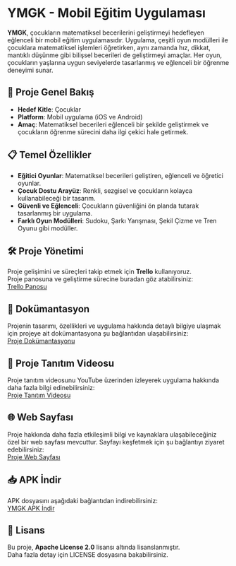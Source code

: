 # YMGK - Mobil Eğitim Uygulaması

**YMGK**, çocukların matematiksel becerilerini geliştirmeyi hedefleyen eğlenceli bir mobil eğitim uygulamasıdır. Uygulama, çeşitli oyun modülleri ile çocuklara matematiksel işlemleri öğretirken, aynı zamanda hız, dikkat, mantıklı düşünme gibi bilişsel becerileri de geliştirmeyi amaçlar. Her oyun, çocukların yaşlarına uygun seviyelerde tasarlanmış ve eğlenceli bir öğrenme deneyimi sunar.

## 🚀 Proje Genel Bakış

- **Hedef Kitle**: Çocuklar
- **Platform**: Mobil uygulama (iOS ve Android)
- **Amaç**: Matematiksel becerileri eğlenceli bir şekilde geliştirmek ve çocukların öğrenme sürecini daha ilgi çekici hale getirmek.

## 📋 Temel Özellikler

- **Eğitici Oyunlar**: Matematiksel becerileri geliştiren, eğlenceli ve öğretici oyunlar.
- **Çocuk Dostu Arayüz**: Renkli, sezgisel ve çocukların kolayca kullanabileceği bir tasarım.
- **Güvenli ve Eğlenceli**: Çocukların güvenliğini ön planda tutarak tasarlanmış bir uygulama.
- **Farklı Oyun Modülleri**: Sudoku, Şarkı Yarışması, Şekil Çizme ve Tren Oyunu gibi modüller.

## 🛠 Proje Yönetimi

Proje gelişimini ve süreçleri takip etmek için **Trello** kullanıyoruz.  
Proje panosuna ve geliştirme sürecine buradan göz atabilirsiniz:  
[Trello Panosu](https://trello.com/b/0OzTegNJ/ymgk)

## 📄 Dokümantasyon

Projenin tasarımı, özellikleri ve uygulama hakkında detaylı bilgiye ulaşmak için projeye ait dokümantasyona şu bağlantıdan ulaşabilirsiniz:  
[Proje Dokümantasyonu](#)

## 🎥 Proje Tanıtım Videosu

Proje tanıtım videosunu YouTube üzerinden izleyerek uygulama hakkında daha fazla bilgi edinebilirsiniz:  
[Proje Tanıtım Videosu](#)

## 🌐 Web Sayfası

Proje hakkında daha fazla etkileşimli bilgi ve kaynaklara ulaşabileceğiniz özel bir web sayfası mevcuttur. Sayfayı keşfetmek için şu bağlantıyı ziyaret edebilirsiniz:  
[Proje Web Sayfası](#)

## 📥 APK İndir

APK dosyasını aşağıdaki bağlantıdan indirebilirsiniz:  
[YMGK APK İndir](#)

## 📄 Lisans

Bu proje, **Apache License 2.0** lisansı altında lisanslanmıştır.  
Daha fazla detay için LICENSE dosyasına bakabilirsiniz.
